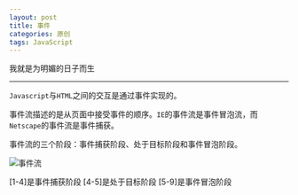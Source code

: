 ```yaml
---
layout: post
title: 事件
categories: 原创
tags: JavaScript
---
```


我就是为明媚的日子而生

<!--more-->
* * *

`Javascript`与`HTML`之间的交互是通过事件实现的。

事件流描述的是从页面中接受事件的顺序。`IE`的事件流是事件冒泡流，而`Netscape`的事件流是事件捕获。

事件流的三个阶段：事件捕获阶段、处于目标阶段和事件冒泡阶段。

![事件流](http://simg1.qunarzz.com/hotel/kezhan/karyn/event.png "事件流")

[1-4]是事件捕获阶段
[4-5]是处于目标阶段
[5-9]是事件冒泡阶段
